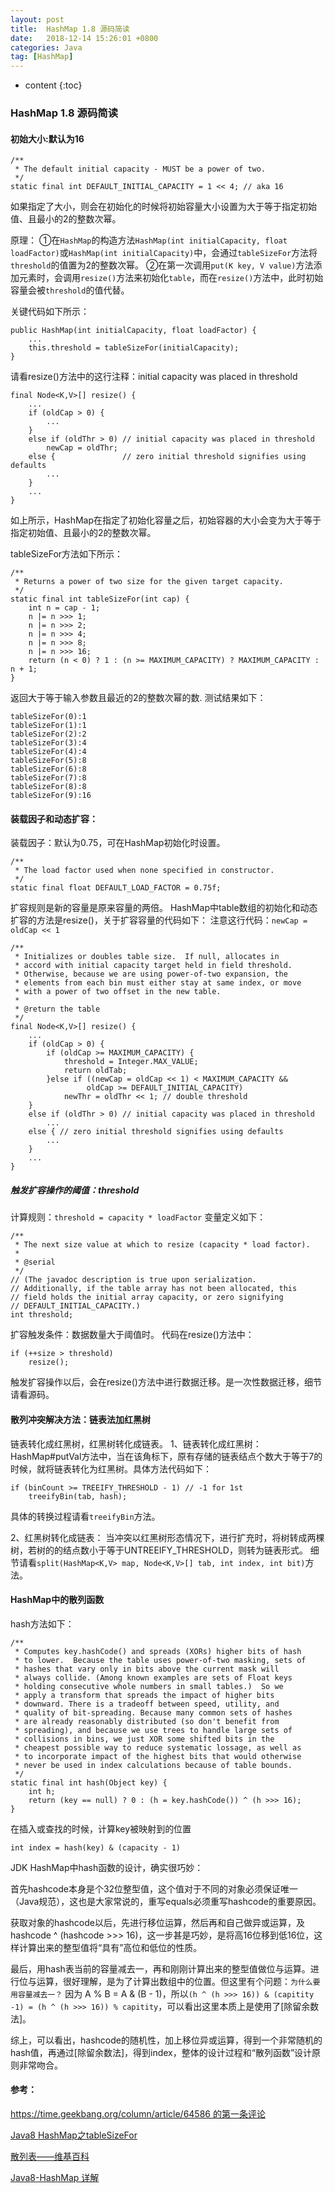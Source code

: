 ```yaml
---
layout: post
title:  HashMap 1.8 源码简读
date:   2018-12-14 15:26:01 +0800
categories: Java
tag: [HashMap]
---
```


* content
{:toc}



### HashMap 1.8 源码简读

#### 初始大小:默认为16

```
/**
 * The default initial capacity - MUST be a power of two.
 */
static final int DEFAULT_INITIAL_CAPACITY = 1 << 4; // aka 16
```

如果指定了大小，则会在初始化的时候将初始容量大小设置为大于等于指定初始值、且最小的2的整数次幂。

原理：
①在`HashMap`的构造方法`HashMap(int initialCapacity, float loadFactor)`或`HashMap(int initialCapacity)`中，会通过`tableSizeFor`方法将`threshold`的值置为2的整数次幂。
②在第一次调用`put(K key, V value)`方法添加元素时，会调用`resize()`方法来初始化`table`，而在`resize()`方法中，此时初始容量会被`threshold`的值代替。

关键代码如下所示：

```
public HashMap(int initialCapacity, float loadFactor) {
    ...
    this.threshold = tableSizeFor(initialCapacity);
}
```

请看resize()方法中的这行注释：initial capacity was placed in threshold

```
final Node<K,V>[] resize() {
    ...
    if (oldCap > 0) {
        ...
    }
    else if (oldThr > 0) // initial capacity was placed in threshold
        newCap = oldThr;
    else {               // zero initial threshold signifies using defaults
        ...
    }
    ...
}
```

如上所示，HashMap在指定了初始化容量之后，初始容器的大小会变为大于等于指定初始值、且最小的2的整数次幂。

tableSizeFor方法如下所示：

```
/**
 * Returns a power of two size for the given target capacity.
 */
static final int tableSizeFor(int cap) {
    int n = cap - 1;
    n |= n >>> 1;
    n |= n >>> 2;
    n |= n >>> 4;
    n |= n >>> 8;
    n |= n >>> 16;
    return (n < 0) ? 1 : (n >= MAXIMUM_CAPACITY) ? MAXIMUM_CAPACITY : n + 1;
}
```

返回大于等于输入参数且最近的2的整数次幂的数.
测试结果如下：

```
tableSizeFor(0):1
tableSizeFor(1):1
tableSizeFor(2):2
tableSizeFor(3):4
tableSizeFor(4):4
tableSizeFor(5):8
tableSizeFor(6):8
tableSizeFor(7):8
tableSizeFor(8):8
tableSizeFor(9):16
```

#### 装载因子和动态扩容：
装载因子：默认为0.75，可在HashMap初始化时设置。

```
/**
 * The load factor used when none specified in constructor.
 */
static final float DEFAULT_LOAD_FACTOR = 0.75f;
```

扩容规则是新的容量是原来容量的两倍。
HashMap中table数组的初始化和动态扩容的方法是resize()，关于扩容容量的代码如下：
注意这行代码：`newCap = oldCap << 1`

```
/**
 * Initializes or doubles table size.  If null, allocates in
 * accord with initial capacity target held in field threshold.
 * Otherwise, because we are using power-of-two expansion, the
 * elements from each bin must either stay at same index, or move
 * with a power of two offset in the new table.
 *
 * @return the table
 */
final Node<K,V>[] resize() {
    ...
    if (oldCap > 0) {
        if (oldCap >= MAXIMUM_CAPACITY) {
            threshold = Integer.MAX_VALUE;
            return oldTab;
        }else if ((newCap = oldCap << 1) < MAXIMUM_CAPACITY &&
                 oldCap >= DEFAULT_INITIAL_CAPACITY)
            newThr = oldThr << 1; // double threshold
    }
    else if (oldThr > 0) // initial capacity was placed in threshold
        ...
    else { // zero initial threshold signifies using defaults
        ...
    }
    ...
}
```

##### 触发扩容操作的阈值：threshold
计算规则：`threshold = capacity * loadFactor`
变量定义如下：

```
/**
 * The next size value at which to resize (capacity * load factor).
 *
 * @serial
 */
// (The javadoc description is true upon serialization.
// Additionally, if the table array has not been allocated, this
// field holds the initial array capacity, or zero signifying
// DEFAULT_INITIAL_CAPACITY.)
int threshold;
```

扩容触发条件：数据数量大于阈值时。
代码在resize()方法中：

```
if (++size > threshold)
    resize();
```

触发扩容操作以后，会在resize()方法中进行数据迁移。是一次性数据迁移，细节请看源码。

#### 散列冲突解决方法：链表法加红黑树
链表转化成红黑树，红黑树转化成链表。
1、链表转化成红黑树：
HashMap#putVal方法中，当在该角标下，原有存储的链表结点个数大于等于7的时候，就将链表转化为红黑树。具体方法代码如下：

```
if (binCount >= TREEIFY_THRESHOLD - 1) // -1 for 1st
    treeifyBin(tab, hash);
```

具体的转换过程请看`treeifyBin`方法。

2、红黑树转化成链表：
当冲突以红黑树形态情况下，进行扩充时，将树转成两棵树，若树的的结点数小于等于UNTREEIFY_THRESHOLD，则转为链表形式。
细节请看`split(HashMap<K,V> map, Node<K,V>[] tab, int index, int bit)`方法。

#### HashMap中的散列函数
hash方法如下：

```
/**
 * Computes key.hashCode() and spreads (XORs) higher bits of hash
 * to lower.  Because the table uses power-of-two masking, sets of
 * hashes that vary only in bits above the current mask will
 * always collide. (Among known examples are sets of Float keys
 * holding consecutive whole numbers in small tables.)  So we
 * apply a transform that spreads the impact of higher bits
 * downward. There is a tradeoff between speed, utility, and
 * quality of bit-spreading. Because many common sets of hashes
 * are already reasonably distributed (so don't benefit from
 * spreading), and because we use trees to handle large sets of
 * collisions in bins, we just XOR some shifted bits in the
 * cheapest possible way to reduce systematic lossage, as well as
 * to incorporate impact of the highest bits that would otherwise
 * never be used in index calculations because of table bounds.
 */
static final int hash(Object key) {
    int h;
    return (key == null) ? 0 : (h = key.hashCode()) ^ (h >>> 16);
}
```

在插入或查找的时候，计算key被映射到的位置

```
int index = hash(key) & (capacity - 1)
```

JDK HashMap中hash函数的设计，确实很巧妙：

首先hashcode本身是个32位整型值，这个值对于不同的对象必须保证唯一（Java规范），这也是大家常说的，重写equals必须重写hashcode的重要原因。

获取对象的hashcode以后，先进行移位运算，然后再和自己做异或运算，及hashcode ^ (hashcode >>> 16)，这一步甚是巧妙，是将高16位移到低16位，这样计算出来的整型值将“具有”高位和低位的性质。

最后，用hash表当前的容量减去一，再和刚刚计算出来的整型值做位与运算。进行位与运算，很好理解，是为了计算出数组中的位置。但这里有个问题：`为什么要用容量减去一？`
因为 A % B = A & (B - 1)，所以`(h ^ (h >>> 16)) & (capitity -1) = (h ^ (h >>> 16)) % capitity`，可以看出这里本质上是使用了[除留余数法]。

综上，可以看出，hashcode的随机性，加上移位异或运算，得到一个非常随机的hash值，再通过[除留余数法]，得到index，整体的设计过程和“散列函数”设计原则非常吻合。

#### 参考：
[https://time.geekbang.org/column/article/64586 的第一条评论](https://time.geekbang.org/column/article/64586)

[Java8 HashMap之tableSizeFor](https://www.cnblogs.com/loading4/p/6239441.html)

[散列表——维基百科](https://zh.wikipedia.org/wiki/%E5%93%88%E5%B8%8C%E8%A1%A8)

[Java8-HashMap 详解](http://www.manuu.vip/2017/05/21/Map-HashMap/)